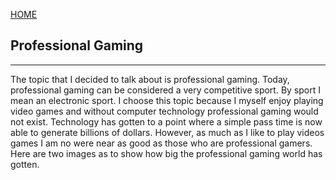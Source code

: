 [HOME](index)

## Professional Gaming
---
The topic that I decided to talk about is professional gaming. Today, professional gaming can be considered a very competitive sport. By sport I mean an electronic sport. I choose this topic because I myself enjoy playing video games and without computer technology professional gaming would not exist. Technology has gotten to a point where a simple pass time is now able to generate billions of dollars. However, as much as I like to play videos games I am no were near as good as those who are professional gamers. Here are two images as to show how big the professional gaming world has gotten.
